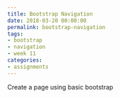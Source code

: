 ```yaml
---
title: Bootstrap Navigation
date: 2018-03-20 00:00:00
permalink: bootstrap-navigation
tags:
- bootstrap
- navigation
- week 11
categories:
- assignments
---
```


Create a page using basic bootstrap
<!-- more -->
